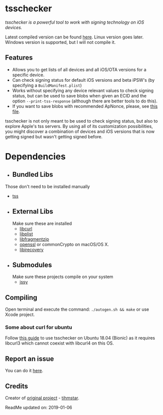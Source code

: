 # tsschecker  
_tsschecker is a powerful tool to work with signing technology on iOS devices._

Latest compiled version can be found [here](https://github.com/s0uthwest/tsschecker/releases). Linux version goes later. Windows version is supported, but I will not compile it.

## Features  
* Allows you to get lists of all devices and all iOS/OTA versions for a specific device.
* Can check signing status for default iOS versions and beta iPSW's (by specifying a `BuildManifest.plist`)
* Works without specifying any device relevant values to check signing status, but can be used to save blobs when given an ECID and the option `--print-tss-response` (although there are better tools to do this).
* If you want to save blobs with recommended ApNonce, please, see [this file](https://github.com/s0uthwest/tsschecker/blob/master/nonces.txt).

tsschecker is not only meant to be used to check signing status, but also to explore Apple's tss servers.
By using all of its customization possibilities, you might discover a combination of devices and iOS versions that is now getting signed but wasn't getting signed before.  

# Dependencies
*  ## Bundled Libs
  Those don't need to be installed manually
  * [tss](https://github.com/libimobiledevice)
* ## External Libs
  Make sure these are installed
  * [libcurl](https://curl.haxx.se/libcurl/)
  * [libplist](https://github.com/libimobiledevice/libplist)
  * [libfragmentzip](https://github.com/encounter/libfragmentzip)
  * [openssl](https://github.com/openssl/openssl) or commonCrypto on macOS/OS X.
  * [libirecovery](https://github.com/libimobiledevice/libirecovery)
* ## Submodules
  Make sure these projects compile on your system
  * [jssy](https://github.com/tihmstar/jssy)

## Compiling
Open terminal and execute the command: `./autogen.sh && make` or use Xcode project.

### Some about curl for ubuntu
Follow [this guide](https://dev.to/jake/using-libcurl3-and-libcurl4-on-ubuntu-1804-bionic-184g) to use tsschecker on Ubuntu 18.04 (Bionic) as it requires libcurl3 which cannot coexist with libcurl4 on this OS.

## Report an issue
You can do it [here](https://github.com/s0uthwest/tsschecker/issues).

## Credits
Creator of [original project](https://github.com/tihmstar/tsschecker) - [tihmstar](https://github.com/tihmstar).


ReadMe updated on:
     2019-01-06
